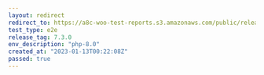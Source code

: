 ```yaml
---
layout: redirect
redirect_to: https://a8c-woo-test-reports.s3.amazonaws.com/public/release/7.3.0/php-8.0/e2e/index.html
test_type: e2e
release_tag: 7.3.0
env_description: "php-8.0"
created_at: "2023-01-13T00:22:08Z"
passed: true
---
```


